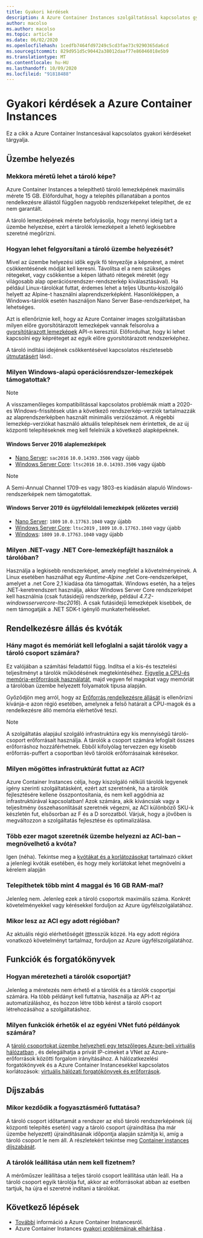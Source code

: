 ```yaml
---
title: Gyakori kérdések
description: A Azure Container Instances szolgáltatással kapcsolatos gyakori kérdésekre adott válaszok
author: macolso
ms.author: macolso
ms.topic: article
ms.date: 06/02/2020
ms.openlocfilehash: 1cedfb7464fd97249c5cd3fae73c9290365da6cd
ms.sourcegitcommit: 829d951d5c90442a38012daaf77e86046018e5b9
ms.translationtype: MT
ms.contentlocale: hu-HU
ms.lasthandoff: 10/09/2020
ms.locfileid: "91818488"
---
```

# <a name="frequently-asked-questions-about-azure-container-instances"></a>Gyakori kérdések a Azure Container Instances

Ez a cikk a Azure Container Instancesával kapcsolatos gyakori kérdéseket tárgyalja.

## <a name="deployment"></a>Üzembe helyezés

### <a name="how-large-can-my-container-image-be"></a>Mekkora méretű lehet a tároló képe?

Azure Container Instances a telepíthető tároló lemezképének maximális mérete 15 GB. Előfordulhat, hogy a telepítés pillanatában a pontos rendelkezésre állástól függően nagyobb rendszerképeket telepíthet, de ez nem garantált.

A tároló lemezképének mérete befolyásolja, hogy mennyi ideig tart a üzembe helyezése, ezért a tárolók lemezképeit a lehető legkisebbre szeretné megőrizni.

### <a name="how-can-i-speed-up-the-deployment-of-my-container"></a>Hogyan lehet felgyorsítani a tároló üzembe helyezését?

Mivel az üzembe helyezési idők egyik fő tényezője a képméret, a méret csökkentésének módját kell keresni. Távolítsa el a nem szükséges rétegeket, vagy csökkentse a képen látható rétegek méretét (egy világosabb alap operációsrendszer-rendszerkép kiválasztásával). Ha például Linux-tárolókat futtat, érdemes lehet a teljes Ubuntu-kiszolgáló helyett az Alpine-t használni alaprendszerképként. Hasonlóképpen, a Windows-tárolók esetén használjon Nano Server Base-rendszerképet, ha lehetséges. 

Azt is ellenőriznie kell, hogy az Azure Container images szolgáltatásban milyen előre gyorsítótárazott lemezképek vannak felsorolva a [gyorsítótárazott lemezképek](/rest/api/container-instances/location/listcachedimages) API-n keresztül. Előfordulhat, hogy ki lehet kapcsolni egy képréteget az egyik előre gyorsítótárazott rendszerképhez. 

A tároló indítási idejének csökkentésével kapcsolatos részletesebb [útmutatásért](container-instances-troubleshooting.md#container-takes-a-long-time-to-start) lásd:.

### <a name="what-windows-base-os-images-are-supported"></a>Milyen Windows-alapú operációsrendszer-lemezképek támogatottak?

> [!NOTE]
> A visszamenőleges kompatibilitással kapcsolatos problémák miatt a 2020-es Windows-frissítések után a következő rendszerkép-verziók tartalmazzák az alaprendszerképben használt minimális verziószámot. A régebbi lemezkép-verziókat használó aktuális telepítések nem érintettek, de az új központi telepítéseknek meg kell felelniük a következő alapképeknek. 

#### <a name="windows-server-2016-base-images"></a>Windows Server 2016 alaplemezképek

* [Nano Server](https://hub.docker.com/_/microsoft-windows-nanoserver): `sac2016` `10.0.14393.3506` vagy újabb
* [Windows Server Core](https://hub.docker.com/_/microsoft-windows-servercore): `ltsc2016`  `10.0.14393.3506` vagy újabb

> [!NOTE]
> A Semi-Annual Channel 1709-es vagy 1803-es kiadásán alapuló Windows-rendszerképek nem támogatottak.

#### <a name="windows-server-2019-and-client-base-images-preview"></a>Windows Server 2019 és ügyféloldali lemezképek (előzetes verzió)

* [Nano Server](https://hub.docker.com/_/microsoft-windows-nanoserver): `1809` `10.0.17763.1040` vagy újabb
* [Windows Server Core](https://hub.docker.com/_/microsoft-windows-servercore): `ltsc2019` , `1809` `10.0.17763.1040` vagy újabb
* [Windows](https://hub.docker.com/_/microsoft-windows): `1809` `10.0.17763.1040` vagy újabb

### <a name="what-net-or-net-core-image-layer-should-i-use-in-my-container"></a>Milyen .NET-vagy .NET Core-lemezképfájlt használok a tárolóban? 

Használja a legkisebb rendszerképet, amely megfelel a követelményeinek. A Linux esetében használhat egy *Runtime-Alpine* .net Core-rendszerképet, amelyet a .net Core 2,1 kiadása óta támogattak. Windows esetén, ha a teljes .NET-keretrendszert használja, akkor Windows Server Core rendszerképet kell használnia (csak futásidejű rendszerkép, például  *4.7.2-windowsservercore-ltsc2016*). A csak futásidejű lemezképek kisebbek, de nem támogatják a .NET SDK-t igénylő munkaterheléseket.

## <a name="availability-and-quotas"></a>Rendelkezésre állás és kvóták

### <a name="how-many-cores-and-memory-should-i-allocate-for-my-containers-or-the-container-group"></a>Hány magot és memóriát kell lefoglalni a saját tárolók vagy a tároló csoport számára?

Ez valójában a számítási feladattól függ. Indítsa el a kis-és tesztelési teljesítményt a tárolók működésének megtekintéséhez. [Figyelje a CPU-és memória-erőforrások használatát](container-instances-monitor.md), majd vegyen fel magokat vagy memóriát a tárolóban üzembe helyezett folyamatok típusa alapján.

Győződjön meg arról, hogy az [Erőforrás rendelkezésre állását](container-instances-region-availability.md#availability---general) is ellenőrizni kívánja-e azon régió esetében, amelynek a felső határait a CPU-magok és a rendelkezésre álló memória elérhetővé teszi. 

> [!NOTE]
> A szolgáltatás alapjául szolgáló infrastruktúra egy kis mennyiségű tároló-csoport erőforrásait használja. A tárolók a csoport számára lefoglalt összes erőforráshoz hozzáférhetnek. Ebből kifolyólag tervezzen egy kisebb erőforrás-puffert a csoportban lévő tárolók erőforrásainak kérésekor.

### <a name="what-underlying-infrastructure-does-aci-run-on"></a>Milyen mögöttes infrastruktúrát futtat az ACI?

Azure Container Instances célja, hogy kiszolgáló nélküli tárolók legyenek igény szerinti szolgáltatásként, ezért azt szeretnénk, ha a tárolók fejlesztésére kellene összpontosítania, és nem kell aggódnia az infrastruktúrával kapcsolatban! Azok számára, akik kíváncsiak vagy a teljesítmény összehasonlítását szeretnék végezni, az ACI különböző SKU-k készletén fut, elsősorban az F és a D sorozatból. Várjuk, hogy a jövőben is megváltozzon a szolgáltatás fejlesztése és optimalizálása. 

### <a name="i-want-to-deploy-thousand-of-cores-on-aci---can-i-get-my-quota-increased"></a>Több ezer magot szeretnék üzembe helyezni az ACI-ban – megnövelhető a kvóta?
 
Igen (néha). Tekintse meg a [kvótákat és a korlátozásokat](container-instances-quotas.md) tartalmazó cikket a jelenlegi kvóták esetében, és hogy mely korlátokat lehet megnövelni a kérelem alapján

### <a name="can-i-deploy-with-more-than-4-cores-and-16-gb-of-ram"></a>Telepíthetek több mint 4 maggal és 16 GB RAM-mal?

Jelenleg nem. Jelenleg ezek a tároló csoportok maximális száma. Konkrét követelményekkel vagy kérésekkel forduljon az Azure ügyfélszolgálatához. 

### <a name="when-will-aci-be-in-a-specific-region"></a>Mikor lesz az ACI egy adott régióban?

Az aktuális régió elérhetőségét [itt](container-instances-region-availability.md#availability---general)tesszük közzé. Ha egy adott régióra vonatkozó követelményt tartalmaz, forduljon az Azure ügyfélszolgálatához.

## <a name="features-and-scenarios"></a>Funkciók és forgatókönyvek

### <a name="how-do-i-scale-a-container-group"></a>Hogyan méretezheti a tárolók csoportját?

Jelenleg a méretezés nem érhető el a tárolók és a tárolók csoportjai számára. Ha több példányt kell futtatnia, használja az API-t az automatizáláshoz, és hozzon létre több kérést a tároló csoport létrehozásához a szolgáltatáshoz. 

### <a name="what-features-are-available-to-instances-running-in-a-custom-vnet"></a>Milyen funkciók érhetők el az egyéni VNet futó példányok számára?

A [tároló csoportokat üzembe helyezheti egy tetszőleges Azure-beli virtuális hálózatban](container-instances-vnet.md) , és delegálhatja a privát IP-címeket a VNet az Azure-erőforrások közötti forgalom irányításához. A hálózatkezelési forgatókönyvek és a Azure Container Instancesekkel kapcsolatos korlátozások: [virtuális hálózati forgatókönyvek és erőforrások](container-instances-virtual-network-concepts.md).

## <a name="pricing"></a>Díjszabás

### <a name="when-does-the-meter-start-running"></a>Mikor kezdődik a fogyasztásmérő futtatása?

A tároló csoport időtartamát a rendszer az első tároló rendszerképének (új központi telepítés esetén) vagy a tároló csoport újraindítása (ha már üzembe helyezett) újraindításának időpontja alapján számítja ki, amíg a tároló csoport le nem áll. A részletekért tekintse meg [Container instances díjszabását](https://azure.microsoft.com/pricing/details/container-instances/).

### <a name="do-i-stop-being-charged-when-my-containers-are-stopped"></a>A tárolók leállítása után nem kell fizetnem?

A mérőműszer leállítása a teljes tároló csoport leállítása után leáll. Ha a tároló csoport egyik tárolója fut, akkor az erőforrásokat abban az esetben tartjuk, ha újra el szeretné indítani a tárolókat. 

## <a name="next-steps"></a>Következő lépések

* [További](container-instances-overview.md) információ a Azure Container Instancesról.
* Azure Container Instances [gyakori problémáinak elhárítása](container-instances-troubleshooting.md) .
